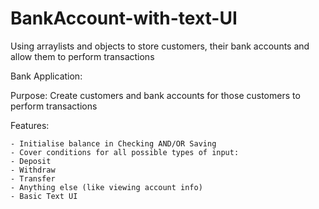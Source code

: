 # BankAccount-with-text-UI
Using arraylists and objects to store customers, their bank accounts and allow them to perform transactions

Bank Application:

 Purpose: Create customers and bank accounts for those customers to perform transactions
 
 Features:
 
    - Initialise balance in Checking AND/OR Saving
    - Cover conditions for all possible types of input:
    - Deposit
    - Withdraw
    - Transfer
    - Anything else (like viewing account info)
    - Basic Text UI
